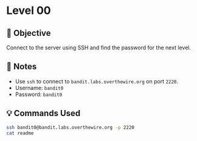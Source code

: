 # Level 00

## 🎯 Objective
Connect to the server using SSH and find the password for the next level.

## 📝 Notes
- Use `ssh` to connect to `bandit.labs.overthewire.org` on port `2220`.
- Username: `bandit0`
- Password: `bandit0`

## 💡 Commands Used
```bash
ssh bandit0@bandit.labs.overthewire.org -p 2220
cat readme
```